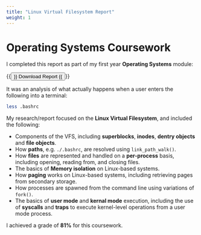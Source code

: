 ```yaml
---
title: "Linux Virtual Filesystem Report"
weight: 1
---
```

# Operating Systems Coursework
I completed this report as part of my first year **Operating Systems** module:

{{<button href="../academic-reports/Oscar-Topliss-less-bashrc-coursework.pdf/">}}
Download Report
{{</button>}}

It was an analysis of what actually happens when a user enters the following
into a terminal:
```bash
less .bashrc
```

My research/report focused on the **Linux Virtual Filesystem**, and included the
following:

- Components of the VFS, including **superblocks**, **inodes**, **dentry
objects** and **file objects**.
- How **paths**, e.g. `./.bashrc`, are resolved using `link_path_walk()`.
- How **files** are represented and handled on a **per-process** basis,
including opening, reading from, and closing files.
- The basics of **Memory isolation** on Linux-based systems.
- How **paging** works on Linux-based systems, including retrieving pages from
secondary storage.
- How processes are spawned from the command line using variations of `fork()`.
- The basics of **user mode** and **kernal mode** execution, including the use
of **syscalls** and **traps** to execute kernel-level operations from a user
mode process.

I achieved a grade of **81%** for this coursework.
